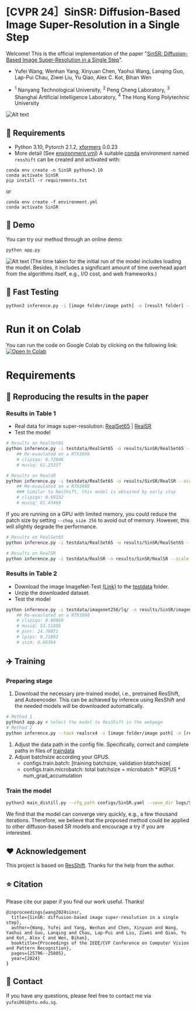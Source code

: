 # [CVPR 24］SinSR: Diffusion-Based Image Super-Resolution in a Single Step
Welcome! This is the official implementation of the paper "[SinSR: Diffusion-Based Image Super-Resolution in a Single Step](https://arxiv.org/pdf/2311.14760.pdf)".

- Yufei Wang, Wenhan Yang, Xinyuan Chen, Yaohui Wang, Lanqing Guo, Lap-Pui Chau, Ziwei Liu, Yu Qiao, Alex C. Kot, Bihan Wen

- $^1$ Nanyang Technological University, $^2$ Peng Cheng Laboratory, $^3$ Shanghai Artificial Intelligence Laboratory, $^4$ The Hong Kong Polytechnic University
  
![Alt text](assets/framework.png)
## :turtle: Requirements
* Python 3.10, Pytorch 2.1.2, [xformers](https://github.com/facebookresearch/xformers) 0.0.23
* More detail (See [environment.yml](environment.yml))
A suitable [conda](https://conda.io/) environment named `resshift` can be created and activated with:

```
conda env create -n SinSR python=3.10
conda activate SinSR
pip install -r requirements.txt
```
or
```
conda env create -f environment.yml
conda activate SinSR
```
## :whale: Demo
You can try our method through an online demo:
```sh
python app.py
```
![Alt text](assets/demo.png)
(The time taken for the initial run of the model includes loading the model. Besides, it includes a significant amount of time overhead apart from the algorithms itself, e.g., I/O cost, and web frameworks.)

## :rocket: Fast Testing
```sh
python3 inference.py -i [image folder/image path] -o [result folder] --ckpt weights/SinSR_v1.pth --scale 4 --one_step
```

# Run it on Colab
You can run the code on Google Colab by clicking on the following link: [![Open In Colab](https://colab.research.google.com/assets/colab-badge.svg)](https://github.com/LuisFMCuriel/SinSR/blob/colab_demo/colab-demo.ipynb)

# Requirements
## :dolphin: Reproducing the results in the paper
### Results in Table 1
- Real data for image super-resolution: [RealSet65](testdata/RealSet65) | [RealSR](testdata/RealSR)
- Test the model
```sh
# Results on RealSet65
python inference.py -i testdata/RealSet65 -o results/SinSR/RealSet65 --scale 4 --ckpt weights/SinSR_v1.pth --one_step
    ## Re-evaulated on a RTX3090
    # clipiqa: 0.72046
    # musiq: 62.25337

# Results on RealSR
python inference.py -i testdata/RealSet65 -o results/SinSR/RealSR --scale 4 --ckpt weights/SinSR_v2.pth --one_step
    ## Re-evaulated on a RTX3090
    ### Similar to ResShift, this model is obtained by early stop
    # clipiqa: 0.69152
    # musiq: 61.43469
```
If you are running on a GPU with limited memory, you could reduce the patch size by setting ```--chop_size 256``` to avoid out of memory. However, this will slightly degrade the performance.
```sh
# Results on RealSet65
python inference.py -i testdata/RealSet65 -o results/SinSR/RealSet65 --scale 4 --ckpt weights/SinSR_v1.pth --one_step --chop_size 256 --task SinSR

# Results on RealSR
python inference.py -i testdata/RealSR -o results/SinSR/RealSR --scale 4 --ckpt weights/SinSR_v2.pth --one_step --chop_size 256 --task SinSR
```

### Results in Table 2
- Download the image ImageNet-Test [(Link)](https://drive.google.com/file/d/1NhmpON2dB2LjManfX6uIj8Pj_Jx6N-6l/view?usp=sharing) to the [testdata](testdata) folder.
- Unzip the downloaded dataset.
- Test the model
```sh
python inference.py -i testdata/imagenet256/lq/ -o results/SinSR/imagenet  -r testdata/imagenet256/gt/ --scale 4 --ckpt weights/SinSR_v1.pth --one_step
    ## Re-evaulated on a RTX3090
    # clipiqa: 0.60969
    # musiq: 53.51805
    # psnr: 24.70071
    # lpips: 0.21882
    # ssim: 0.66364
```

## :airplane: Training
### Preparing stage
1. Download the necessary pre-trained model, i.e., pretrained ResShift, and Autoencoder. This can be achieved by inferece using ResShift and the needed models will be downloaded automatically.
```sh
# Method 1
python3 app.py # Select the model to ResShift in the webpage
# Method 2
python inference.py --task realsrx4 -i [image folder/image path] -o [result folder] --scale 4 # Inference using ResShift
```
1. Adjust the data path in the config file. Specifically, correct and complete paths in files of [traindata](./traindata/)
2. Adjust batchsize according your GPUS.
    + configs.train.batch: [training batchsize, validation btatchsize]
    + configs.train.microbatch: total batchsize = microbatch * #GPUS * num_grad_accumulation
### Train the model
```sh
python3 main_distill.py --cfg_path configs/SinSR.yaml --save_dir logs/SinSR
```
We find that the model can converge very quickly, e.g., a few thousand iterations. Therefore, we believe that the proposed method could be applied to other diffuson-based SR models and encourage a try if you are interested.

## :heart: Acknowledgement

This project is based on [ResShift](https://github.com/zsyOAOA/ResShift). Thanks for the help from the author.

## :star: Citation
Please cite our paper if you find our work useful. Thanks! 
```
@inproceedings{wang2024sinsr,
  title={SinSR: diffusion-based image super-resolution in a single step},
  author={Wang, Yufei and Yang, Wenhan and Chen, Xinyuan and Wang, Yaohui and Guo, Lanqing and Chau, Lap-Pui and Liu, Ziwei and Qiao, Yu and Kot, Alex C and Wen, Bihan},
  booktitle={Proceedings of the IEEE/CVF Conference on Computer Vision and Pattern Recognition},
  pages={25796--25805},
  year={2024}
}
```

## :email: Contact
If you have any questions, please feel free to contact me via `yufei001@ntu.edu.sg`.
